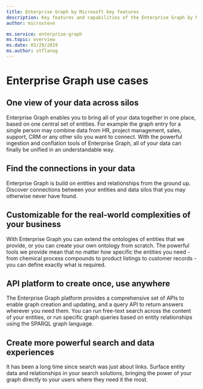 ```yaml
---
title: Enterprise Graph by Microsoft key features 
description: Key features and capabilities of the Enterprise Graph by Microsoft
author: microsteve

ms.service: enterprise-graph
ms.topic: overview
ms.date: 03/29/2019
ms.author: stflanag
---
```


# Enterprise Graph use cases

## One view of your data across silos
Enterprise Graph enables you to bring all of your data together in one place, based on one central set of entities. For example the graph entry for a single person may combine data from HR, project management, sales, support, CRM or any other silo you want to connect. With the powerful ingestion and conflation tools of Enterprise Graph, all of your data can finally be unified in an understandable way.

## Find the connections in your data
Enterprise Graph is build on entities and relationships from the ground up. Discover connections between your entities and data silos that you may otherwise never have found.

## Customizable for the real-world complexities of your business
With Enterprise Graph you can extend the ontologies of entities that we provide, or you can create your own ontology from scratch. The powerful tools we provide mean that no matter how specific the entities you need - from chemical process compounds to product listings to customer records - you can define exactly what is required.

## API platform to create once, use anywhere
The Enterprise Graph platform provides a comprehensive set of APIs to enable graph creation and updating, and a query API to return answers wherever you need them. You can run free-text search across the content of your entities, or run specific graph queries based on entity relationships using the SPARQL graph language.

## Create more powerful search and data experiences
It has been a long time since search was just about links. Surface entity data and relationships in your search solutions, bringing the power of your graph directly to your users where they need it the most.
